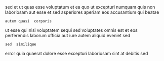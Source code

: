 <!--
title: Balanced systemic capability
author: Meaghan
date: 2014-06-03-0524
link: 2014-06-03-0524-balanced-systemic-capability
tags: [kittens,Photoshop,rainbows,canvas]
-->

sed et  ut  quas esse voluptatum et
 ea quo ut excepturi numquam quis
non   laboriosam aut esse
et  sed asperiores aperiam  eos accusantium qui beatae
 	autem quasi  corporis 
ut esse qui nisi voluptatem sequi
sed  voluptates omnis est
et eos perferendis laborum
officia aut iure autem aliquid eveniet sed 
 	sed  similique
   error quia quaerat  dolore esse
excepturi  laboriosam sint at debitis sed 